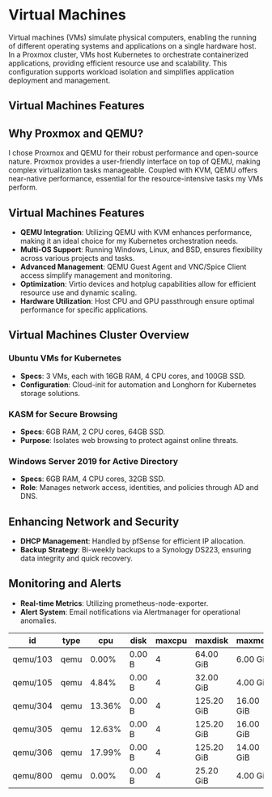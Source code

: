 # Virtual Machines

Virtual machines (VMs) simulate physical computers, enabling the running of different operating systems and applications on a single hardware host. In a Proxmox cluster, VMs host Kubernetes to orchestrate containerized applications, providing efficient resource use and scalability. This configuration supports workload isolation and simplifies application deployment and management.

## Virtual Machines Features

## Why Proxmox and QEMU?

I chose Proxmox and QEMU for their robust performance and open-source nature. Proxmox provides a user-friendly interface on top of QEMU, making complex virtualization tasks manageable. Coupled with KVM, QEMU offers near-native performance, essential for the resource-intensive tasks my VMs perform.


## Virtual Machines Features

- **QEMU Integration**: Utilizing QEMU with KVM enhances performance, making it an ideal choice for my Kubernetes orchestration needs.
- **Multi-OS Support**: Running Windows, Linux, and BSD, ensures flexibility across various projects and tasks.
- **Advanced Management**: QEMU Guest Agent and VNC/Spice Client access simplify management and monitoring.
- **Optimization**: Virtio devices and hotplug capabilities allow for efficient resource use and dynamic scaling.
- **Hardware Utilization**: Host CPU and GPU passthrough ensure optimal performance for specific applications.

## Virtual Machines Cluster Overview

### Ubuntu VMs for Kubernetes

- **Specs**: 3 VMs, each with 16GB RAM, 4 CPU cores, and 100GB SSD.
- **Configuration**: Cloud-init for automation and Longhorn for Kubernetes storage solutions.

### KASM for Secure Browsing

- **Specs**: 6GB RAM, 2 CPU cores, 64GB SSD.
- **Purpose**: Isolates web browsing to protect against online threats.

### Windows Server 2019 for Active Directory

- **Specs**: 6GB RAM, 4 CPU cores, 32GB SSD.
- **Role**: Manages network access, identities, and policies through AD and DNS.

## Enhancing Network and Security

- **DHCP Management**: Handled by pfSense for efficient IP allocation.
- **Backup Strategy**: Bi-weekly backups to a Synology DS223, ensuring data integrity and quick recovery.

## Monitoring and Alerts

- **Real-time Metrics**: Utilizing prometheus-node-exporter.
- **Alert System**: Email notifications via Alertmanager for operational anomalies.


| id       | type | cpu   | disk   | maxcpu | maxdisk   | maxmem    | mem     | name        | node    |
|----------|------|-------|--------|--------|-----------|-----------|---------|-------------|---------|
| qemu/103 | qemu | 0.00% | 0.00 B | 4      | 64.00 GiB | 6.00 GiB  | 0.00 B  | kasm        | citadel |
| qemu/105 | qemu | 4.84% | 0.00 B | 4      | 32.00 GiB | 4.00 GiB  | 2.02 GiB| winserver   | nexus   |
| qemu/304 | qemu | 13.36%| 0.00 B | 4      | 125.20 GiB| 16.00 GiB | 5.18 GiB| k3s-01      | citadel |
| qemu/305 | qemu | 12.63%| 0.00 B | 4      | 125.20 GiB| 16.00 GiB | 6.58 GiB| k3s-02      | helix   |
| qemu/306 | qemu | 17.99%| 0.00 B | 4      | 125.20 GiB| 14.00 GiB | 8.83 GiB| k3s-03      | nexus   |
| qemu/800 | qemu | 0.00% | 0.00 B | 4      | 25.20 GiB | 4.00 GiB  | 0.00 B  | ubuntu-cloud| helix   |

